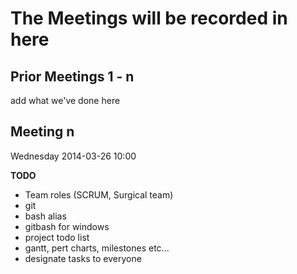 The Meetings will be recorded in here
==============

Prior Meetings 1 - n
--------------
add what we've done here

Meeting n
--------------
Wednesday 2014-03-26 10:00

**TODO**
- Team roles (SCRUM, Surgical team)
- git
- bash alias
- gitbash for windows
- project todo list
- gantt, pert charts, milestones etc...
- designate tasks to everyone
